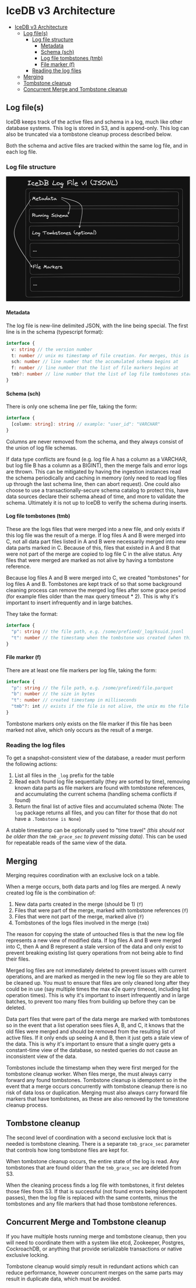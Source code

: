 # IceDB v3 Architecture

<!-- TOC -->

* [IceDB v3 Architecture](#icedb-v3-architecture)
    * [Log file(s)](#log-files)
        * [Log file structure](#log-file-structure)
            * [Metadata](#metadata)
            * [Schema (sch)](#schema-sch)
            * [Log file tombstones (tmb)](#log-file-tombstones-tmb)
            * [File marker (f)](#file-marker-f)
        * [Reading the log files](#reading-the-log-files)
    * [Merging](#merging)
    * [Tombstone cleanup](#tombstone-cleanup)
    * [Concurrent Merge and Tombstone cleanup](#concurrent-merge-and-tombstone-cleanup)

<!-- TOC -->

## Log file(s)

IceDB keeps track of the active files and schema in a log, much like other database systems. This log is stored in S3,
and is append-only. This log can also be truncated via a tombstone cleanup process described below.

Both the schema and active files are tracked within the same log file, and in each log file.

### Log file structure

![log file structure](img/log-format.png)

#### Metadata

The log file is new-line delimited JSON, with the line being special. The first line is in the schema (typescript
format):

```ts
interface {
  v: string // the version number
  t: number // unix ms timestamp of file creation. For merges, this is the timestamp after listing ends and merging logic begins, for append operations, it's the moment metadata is created, tombstone cleanup leaves the current value when replacing a file
  sch: number // line number that the accumulated schema begins at
  f: number // line number that the list of file markers begins at
  tmb?: number // line number that the list of log file tombstones start at
}
```

#### Schema (sch)

There is only one schema line per file, taking the form:

```ts
interface {
  [column: string]: string // example: "user_id": "VARCHAR"
}
```

Columns are never removed from the schema, and they always consist of the union of log file schemas.

If data type conflicts are found (e.g. log file A has a column as a VARCHAR, but log file B has a column as a BIGINT),
then the merge fails and error logs are thrown. This can be mitigated by having the ingestion instances read the schema
periodically and caching in memory (only need to read log files up through the last schema line, then can abort
request). One could also choose to use a transactionally-secure schema catalog to protect this, have data sources
declare their schema ahead of time, and more to validate the schema. Ultimately it is not up to IceDB to verify the
schema during inserts.

#### Log file tombstones (tmb)

These are the logs files that were merged into a new file, and only exists if this log file was the result of a merge.
If log files A and B were merged into C, not all data part files listed in A and B were necessarily merged into new data
parts marked in C. Because of this, files that existed in A and B that were not part of the merge are copied to log file
C in the alive status. Any files that were merged are marked as not alive by having a tombstone reference.

Because log files A and B were merged into C, we created "tombstones" for log files A and B. Tombstones are kept track
of so that some background cleaning process can remove the merged log files after some grace period (for example files
older than the max query timeout * 2). This is why it's important to insert infrequently and in large batches.

They take the format:

```ts
interface {
  "p": string // the file path, e.g. /some/prefixed/_log/ksuid.jsonl
  "t": number // the timestamp when the tombstone was created (when this log file was first part of a merge)
}
```

#### File marker (f)

There are at least one file markers per log file, taking the form:

```ts
interface {
  "p": string // the file path, e.g. /some/prefixed/file.parquet
  "b": number // the size in bytes
  "t": number // created timestamp in milliseconds
  "tmb"?: int // exists if the file is not alive, the unix ms the file was tombstoned
}
```

Tombstone markers only exists on the file marker if this file has been marked not alive, which only occurs as the 
result of a merge.

### Reading the log files

To get a snapshot-consistent view of the database, a reader must perform the following actions:

1. List all files in the `_log` prefix for the table
2. Read each found log file sequentially (they are sorted by time), removing known data parts as file markers are found
   with tombstone references, and accumulating the current schema (handling schema conflicts if found)
3. Return the final list of active files and accumulated schema (Note: The `log` package returns all files, and you 
   can filter for those that do not have a `.Tombstone is None`)

A stable timestamp can be optionally used to "time travel" *(this should not be older than the `tmb_grace_sec` to
prevent missing data)*. This can be used for repeatable reads of the same view of the data.

## Merging

Merging requires coordination with an exclusive lock on a table.

When a merge occurs, both data parts and log files are merged. A newly created log file is the combination of:

1. New data parts created in the merge (should be 1) (`f`)
2. Files that were part of the merge, marked with tombstone references (`f`)
3. Files that were not part of the merge, marked alive (`f`)
4. Tombstones of the logs files involved in the merge (`tmb`)

The reason for copying the state of untouched files is that the new log file represents a new view of modified data.
If log files A and B were merged into C, then A and B represent a stale version of the data and only exist to prevent
breaking existing list query operations from not being able to find their files.

Merged log files are not immediately deleted to prevent issues with current operations, and are marked as merged in the
new log file so they are able to be cleaned up. You must to ensure that files are only cleaned long after they could be
in use (say multiple times the max e2e query timeout, including list operation times). This is why it's important to
insert infrequently and in large batches, to prevent too many files from building up before they can be deleted.

Data part files that were part of the data merge are marked with tombstones so in the event that a list operation sees
files A, B, and C, it knows that the old files were merged and should be removed from the resulting list of active
files. If it only ends up seeing A and B, then it just gets a stale view of the data. This is why it's important to
ensure that a single query gets a constant-time view of the database, so nested queries do not cause an inconsistent
view of the data.

Tombstones include the timestamp when they were first merged for the tombstone cleanup worker. When files merge, the
must always carry forward any found tombstones. Tombstone cleanup is idempotent so in the event that a merge occurs
concurrently with tombstone cleanup there is no risk of data loss or duplication. Merging must also always carry forward
file markers that have tombstones, as these are also removed by the tomestone cleanup process.

## Tombstone cleanup

The second level of coordination with a second exclusive lock that is needed is tombstone cleaning. There is a
separate `tmb_grace_sec` parameter that controls how long tombstone files are kept for.

When tombstone cleanup occurs, the entire state of the log is read. Any tombstones that are found older than
the `tmb_grace_sec` are deleted from S3.

When the cleaning process finds a log file with tombstones, it first deletes those files from S3. If that is
successful (not found errors being idempotent passes), then the log file is replaced with the same contents, minus the
tombstones and any file markers that had those tombstone references.

## Concurrent Merge and Tombstone cleanup

If you have multiple hosts running merge and tombstone cleanup, then you will need to coordinate them with a system
like etcd, Zookeeper, Postgres, CockroachDB, or anything that provide serializable transactions or native exclusive
locking.

Tombstone cleanup would simply result in redundant actions which can reduce performance, however concurrent merges
on the same parts may result in duplicate data, which must be avoided.